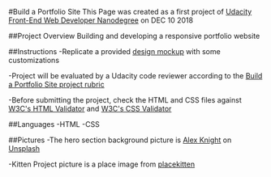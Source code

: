 #Build a Portfolio Site
This Page was created as a first project of <a href="https://www.udacity.com/course/front-end-web-developer-nanodegree--nd001">Udacity Front-End Web Developer Nanodegree</a> on DEC 10 2018

##Project Overview
Building and developing a responsive portfolio website 

##Instructions
-Replicate a provided <a href="https://d17h27t6h515a5.cloudfront.net/topher/2017/November/5a136147_design-mockup-portfolio/design-mockup-portfolio.pdf">design mockup</a> with some customizations

-Project will be evaluated by a Udacity code reviewer according to the <a href="https://review.udacity.com/#!/rubrics/45/view">Build a Portfolio Site project rubric<a>

-Before submitting the project, check the HTML and CSS files against <a href="https://validator.w3.org/#validate_by_input">W3C's HTML Validator</a> and <a href="https://jigsaw.w3.org/css-validator/#validate_by_input">W3C's CSS Validator</a>

##Languages
-HTML
-CSS

##Pictures
-The hero section background picture is <a href="https://unsplash.com/photos/j4uuKnN43_M?utm_source=unsplash&utm_medium=referral&utm_content=creditCopyText">Alex Knight</a> on <a href="https://unsplash.com/">Unsplash</a>

-Kitten Project picture is a place image from <a href="https://placekitten.com/">placekitten</a>